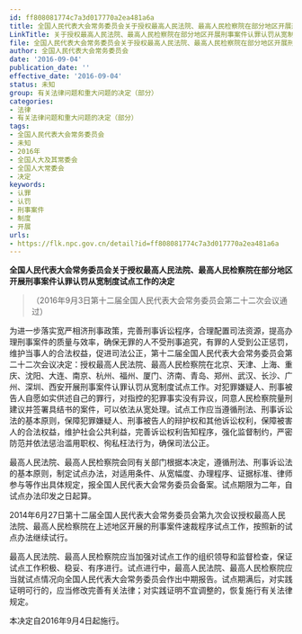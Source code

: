 ```yaml
---
id: ff808081774c7a3d017770a2ea481a6a
title: 全国人民代表大会常务委员会关于授权最高人民法院、最高人民检察院在部分地区开展刑事案件认罪认罚从宽制度试点工作的决定
LinkTitle: 关于授权最高人民法院、最高人民检察院在部分地区开展刑事案件认罪认罚从宽制度试点工作的决定（2016）
file: 全国人民代表大会常务委员会关于授权最高人民法院、最高人民检察院在部分地区开展刑事案件认罪认罚从宽制度试点工作的决定_ff808081774c7a3d017770a2ea481a6a.docx
author: 全国人民代表大会常务委员会
date: '2016-09-04'
publication_date: ''
effective_date: '2016-09-04'
status: 未知
group: 有关法律问题和重大问题的决定（部分）
categories:
- 法律
- 有关法律问题和重大问题的决定（部分）
tags:
- 全国人民代表大会常务委员会
- 未知
- 2016年
- 全国人大及其常委会
- 全国人大常委会
- 决定
keywords:
- 认罪
- 认罚
- 刑事案件
- 制度
- 开展
urls:
- https://flk.npc.gov.cn/detail?id=ff808081774c7a3d017770a2ea481a6a
---
```


**全国人民代表大会常务委员会关于授权最高人民法院、最高人民检察院在部分地区开展刑事案件认罪认罚从宽制度试点工作的决定**

> （2016年9月3日第十二届全国人民代表大会常务委员会第二十二次会议通过）

为进一步落实宽严相济刑事政策，完善刑事诉讼程序，合理配置司法资源，提高办理刑事案件的质量与效率，确保无罪的人不受刑事追究，有罪的人受到公正惩罚，维护当事人的合法权益，促进司法公正，第十二届全国人民代表大会常务委员会第二十二次会议决定：授权最高人民法院、最高人民检察院在北京、天津、上海、重庆、沈阳、大连、南京、杭州、福州、厦门、济南、青岛、郑州、武汉、长沙、广州、深圳、西安开展刑事案件认罪认罚从宽制度试点工作。对犯罪嫌疑人、刑事被告人自愿如实供述自己的罪行，对指控的犯罪事实没有异议，同意人民检察院量刑建议并签署具结书的案件，可以依法从宽处理。试点工作应当遵循刑法、刑事诉讼法的基本原则，保障犯罪嫌疑人、刑事被告人的辩护权和其他诉讼权利，保障被害人的合法权益，维护社会公共利益，完善诉讼权利告知程序，强化监督制约，严密防范并依法惩治滥用职权、徇私枉法行为，确保司法公正。

最高人民法院、最高人民检察院会同有关部门根据本决定，遵循刑法、刑事诉讼法的基本原则，制定试点办法，对适用条件、从宽幅度、办理程序、证据标准、律师参与等作出具体规定，报全国人民代表大会常务委员会备案。试点期限为二年，自试点办法印发之日起算。

2014年6月27日第十二届全国人民代表大会常务委员会第九次会议授权最高人民法院、最高人民检察院在上述地区开展的刑事案件速裁程序试点工作，按照新的试点办法继续试行。

最高人民法院、最高人民检察院应当加强对试点工作的组织领导和监督检查，保证试点工作积极、稳妥、有序进行。试点进行中，最高人民法院、最高人民检察院应当就试点情况向全国人民代表大会常务委员会作出中期报告。试点期满后，对实践证明可行的，应当修改完善有关法律；对实践证明不宜调整的，恢复施行有关法律规定。

本决定自2016年9月4日起施行。
